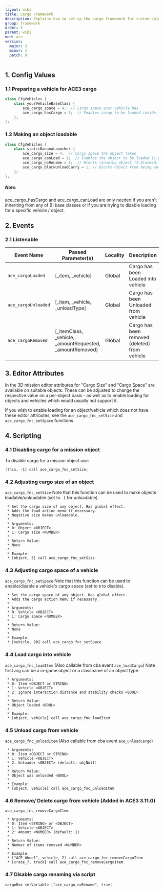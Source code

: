 ```yaml
---
layout: wiki
title: Cargo Framework
description: Explains how to set-up the cargo framework for custom objects and vehicles.
group: framework
order: 5
parent: wiki
mod: ace
version:
  major: 3
  minor: 3
  patch: 0
---
```


## 1. Config Values

### 1.1 Preparing a vehicle for ACE3 cargo

```cpp
class CfgVehicles {
    class yourVehicleBaseClass {
        ace_cargo_space = 4;  // Cargo space your vehicle has
        ace_cargo_hasCargo = 1;  // Enables cargo to be loaded inside the vehicle (1-yes, 0-no)
    };
};
```

### 1.2 Making an object loadable

```cpp
class CfgVehicles {
    class staticBananaLauncher {
        ace_cargo_size = 4;  // Cargo space the object takes
        ace_cargo_canLoad = 1;  // Enables the object to be loaded (1-yes, 0-no)
        ace_cargo_noRename = 1;  // Blocks renaming object (1-blocked, 0-allowed)
        ace_cargo_blockUnloadCarry = 1; // Blocks object from being automatically picked up by player on unload
    };
};
```

<div class="panel callout">
    <h5>Note:</h5>
    <p>ace_cargo_hasCargo and ace_cargo_canLoad are only needed if you aren't inheriting from any of BI base classes or if you are trying to disable loading for a specific vehicle / object.</p>
</div>


## 2. Events

### 2.1 Listenable

Event Name | Passed Parameter(s) | Locality | Description
---------- | ----------- | ------------------- | --------
`ace_cargoLoaded` | [_item, _vehicle] | Global | Cargo has been Loaded into vehicle
`ace_cargoUnloaded` | [_item, _vehicle, _unloadType] | Global | Cargo has been Unloaded from vehicle
`ace_cargoRemoved` | [_itemClass, _vehicle, _amountRequested, _amountRemoved] | Global | Cargo has been removed (deleted) from vehicle

## 3. Editor Attributes

In the 3D mission editor attributes for "Cargo Size" and "Cargo Space" are available on suitable objects. These can be adjusted to change the respective value on a per-object basis - as well as to enable loading for objects and vehicles which would usually not support it.

If you wish to enable loading for an object/vehicle which does not have these editor attributes, see the `ace_cargo_fnc_setSize` and `ace_cargo_fnc_setSpace` functions.

## 4. Scripting

### 4.1 Disabling cargo for a mission object

To disable cargo for a mission object use:

```sqf
[this, -1] call ace_cargo_fnc_setSize;
```

### 4.2 Adjusting cargo size of an object

`ace_cargo_fnc_setSize`
Note that this function can be used to make objects loadable/unloadable (set to `-1` for unloadable).

```sqf
 * Set the cargo size of any object. Has global effect.
 * Adds the load action menu if necessary.
 * Negative size makes unloadable.
 *
 * Arguments:
 * 0: Object <OBJECT>
 * 1: Cargo size <NUMBER>
 *
 * Return Value:
 * None
 *
 * Example:
 * [object, 3] call ace_cargo_fnc_setSize
```

### 4.3 Adjusting cargo space of a vehicle

`ace_cargo_fnc_setSpace`
Note that this function can be used to enable/disable a vehicle's cargo space (set to `0` to disable).

```sqf
 * Set the cargo space of any object. Has global effect.
 * Adds the cargo action menu if necessary.
 *
 * Arguments:
 * 0: Vehicle <OBJECT>
 * 1: Cargo space <NUMBER>
 *
 * Return Value:
 * None
 *
 * Example:
 * [vehicle, 20] call ace_cargo_fnc_setSpace
```

### 4.4 Load cargo into vehicle 

`ace_cargo_fnc_loadItem` (Also callable from cba event `ace_loadCargo`)
Note first arg can be a in-game object or a classname of an object type.

```sqf
 * Arguments:
 * 0: Item <OBJECT or STRING>
 * 1: Vehicle <OBJECT>
 * 2: Ignore interaction distance and stability checks <BOOL>
 *
 * Return Value:
 * Object loaded <BOOL>
 *
 * Example:
 * [object, vehicle] call ace_cargo_fnc_loadItem
```

### 4.5 Unload cargo from vehicle 

`ace_cargo_fnc_unloadItem` (Also callable from cba event `ace_unloadCargo`)

```sqf
 * Arguments:
 * 0: Item <OBJECT or STRING>
 * 1: Vehicle <OBJECT>
 * 2: Unloader <OBJECT> (default: objNull)
 *
 * Return Value:
 * Object was unloaded <BOOL>
 *
 * Example:
 * [object, vehicle] call ace_cargo_fnc_unloadItem
```

### 4.6 Remove/ Delete cargo from vehicle (Added in ACE3 3.11.0)

`ace_cargo_fnc_removeCargoItem`

```sqf
 * Arguments:
 * 0: Item <STRING> or <OBJECT>
 * 1: Vehicle <OBJECT>
 * 2: Amount <NUMBER> (default: 1)
 *
 * Return Value:
 * Number of items removed <NUMBER>
 *
 * Example:
 * ["ACE_Wheel", vehicle, 2] call ace_cargo_fnc_removeCargoItem
 * [crate_7, truck] call ace_cargo_fnc_removeCargoItem
```

### 4.7 Disable cargo renaming via script

```sqf
cargoBox setVariable ["ace_cargo_noRename", true]
```
